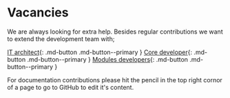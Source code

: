 # Vacancies

We are always looking for extra help. Besides regular contributions we want to extend the development team with;

[IT architect](vacancy-architect.md){: .md-button .md-button--primary } [Core developer](vacancy-core.md){: .md-button .md-button--primary } [Modules developers](vacancy-modules.md){: .md-button .md-button--primary }

For documentation contributions please hit the pencil in the top right cornor of a page to go to GitHub to edit it's content.